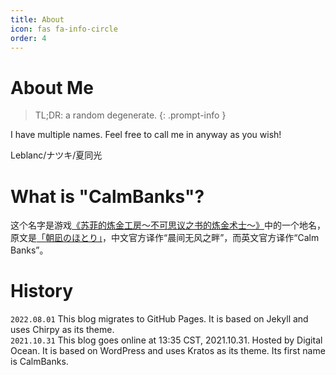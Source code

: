 ```yaml
---
title: About
icon: fas fa-info-circle
order: 4
---
```

# About Me

> TL;DR: a random degenerate.
{: .prompt-info }


I have multiple names. Feel free to call me in anyway as you wish!

Leblanc/ナツキ/夏同光

# What is "CalmBanks"?

这个名字是游戏[《苏菲的炼金工房～不可思议之书的炼金术士～》](http://www.gamecity.com.tw/sophie/)中的一个地名，原文是[「朝凪のほとり」](https://omoteura.com/atelier_sophie/area09.html)，中文官方译作“晨间无风之畔”，而英文官方译作“Calm Banks”。

# History
`2022.08.01` This blog migrates to GitHub Pages. It is based on Jekyll and uses Chirpy as its theme.   
`2021.10.31` This blog goes online at 13:35 CST, 2021.10.31. Hosted by Digital Ocean. It is based on WordPress and uses Kratos as its theme. Its first name is CalmBanks.
